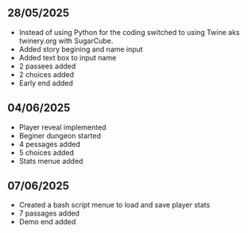 ## 28/05/2025
- Instead of using Python for the coding switched to using Twine aks twinery.org with SugarCube.
- Added story begining and name input
- Added text box to input name
- 2 passees added
- 2 choices added
- Early end added

## 04/06/2025
- Player reveal implemented
- Beginer dungeon started
- 4 pessages added
- 5 choices added
- Stats menue added

## 07/06/2025
- Created a bash script menue to load and save player stats
- 7 passages added
- Demo end added
